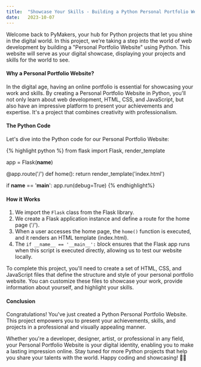 ```yaml
---
title:  "Showcase Your Skills - Building a Python Personal Portfolio Website"
date:   2023-10-07
---
```


Welcome back to PyMakers, your hub for Python projects that let you shine in the digital world. In this project, we're taking a step into the world of web development by building a "Personal Portfolio Website" using Python. This website will serve as your digital showcase, displaying your projects and skills for the world to see.

<h4>Why a Personal Portfolio Website?</h4>

In the digital age, having an online portfolio is essential for showcasing your work and skills. By creating a Personal Portfolio Website in Python, you'll not only learn about web development, HTML, CSS, and JavaScript, but also have an impressive platform to present your achievements and expertise. It's a project that combines creativity with professionalism.

<h4>The Python Code</h4>

Let's dive into the Python code for our Personal Portfolio Website:

{% highlight python %}
from flask import Flask, render_template

app = Flask(__name__)

@app.route('/')
def home():
    return render_template('index.html')

if __name__ == '__main__':
    app.run(debug=True)
{% endhighlight%}

<h4>How it Works</h4>
<ol>
	<li>We import the <code>Flask</code> class from the Flask library.</li>
	<li>We create a Flask application instance and define a route for the home page ('/').</li>
	<li>When a user accesses the home page, the <code>home()</code> function is executed, and it renders an HTML template (index.html).</li>
	<li>The <code>if __name__ == '__main__':</code> block ensures that the Flask app runs when this script is executed directly, allowing us to test our website locally.</li>
</ol>

To complete this project, you'll need to create a set of HTML, CSS, and JavaScript files that define the structure and style of your personal portfolio website. You can customize these files to showcase your work, provide information about yourself, and highlight your skills.

<h4>Conclusion</h4>

Congratulations! You've just created a Python Personal Portfolio Website. This project empowers you to present your achievements, skills, and projects in a professional and visually appealing manner.

Whether you're a developer, designer, artist, or professional in any field, your Personal Portfolio Website is your digital identity, enabling you to make a lasting impression online. Stay tuned for more Python projects that help you share your talents with the world. Happy coding and showcasing! 🐍🌟